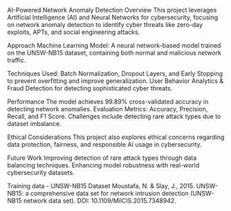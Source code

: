 AI-Powered Network Anomaly Detection
Overview
This project leverages Artificial Intelligence (AI) and Neural Networks for cybersecurity, focusing on network anomaly detection to identify cyber threats like zero-day exploits, APTs, and social engineering attacks.

Approach
Machine Learning Model: A neural network-based model trained on the UNSW-NB15 dataset, containing both normal and malicious network traffic.

Techniques Used:
Batch Normalization, Dropout Layers, and Early Stopping to prevent overfitting and improve generalization.
User Behavior Analytics & Fraud Detection for detecting sophisticated cyber threats.

Performance
The model achieves 99.89% cross-validated accuracy in detecting network anomalies.
Evaluation Metrics: Accuracy, Precision, Recall, and F1 Score.
Challenges include detecting rare attack types due to dataset imbalance.

Ethical Considerations
This project also explores ethical concerns regarding data protection, fairness, and responsible AI usage in cybersecurity.

Future Work
Improving detection of rare attack types through data balancing techniques.
Enhancing model robustness with real-world cybersecurity datasets.

Training data - UNSW-NB15 Dataset
Moustafa, N. & Slay, J., 2015. UNSW-NB15: a comprehensive data set for network intrusion detection (UNSW-NB15 network data set). DOI: 10.1109/MilCIS.2015.7348942.
